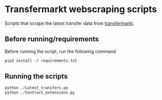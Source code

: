 # Transfermarkt webscraping scripts
Scripts that scrape the latest transfer data from [transfermarkt](https://www.transfermarkt.com/). 

## Before running/requirements
Before running the script, run the following command
``` python
pip3 install -r requirements.txt
```

## Running the scripts
``` python
python ./Latest_transfers.py
python ./Contract_extensions.py
```
